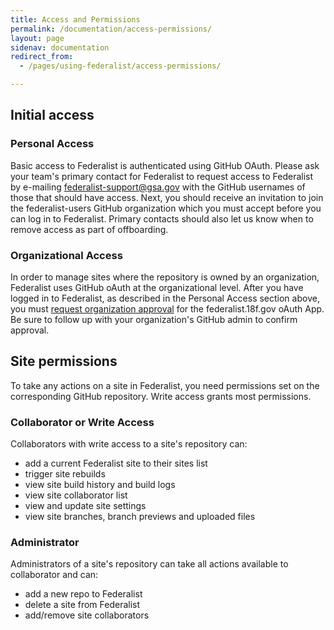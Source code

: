 ```yaml
---
title: Access and Permissions
permalink: /documentation/access-permissions/
layout: page
sidenav: documentation
redirect_from: 
  - /pages/using-federalist/access-permissions/

---
```


## Initial access

### Personal Access
Basic access to Federalist is authenticated using GitHub OAuth. Please ask your team's primary contact for Federalist to request access to Federalist by e-mailing federalist-support@gsa.gov with the GitHub usernames of those that should have access. Next, you should receive an invitation to join the federalist-users GitHub organization which you must accept before you can log in to Federalist. Primary contacts should also let us know when to remove access as part of offboarding.

### Organizational Access
In order to manage sites where the repository is owned by an organization, Federalist uses GitHub oAuth at the organizational level. After you have logged in to Federalist, as described in the Personal Access section above, you must [request organization approval](https://help.github.com/en/articles/requesting-organization-approval-for-oauth-apps) for the federalist.18f.gov oAuth App. Be sure to follow up with your organization's GitHub admin to confirm approval.

## Site permissions

To take any actions on a site in Federalist, you need permissions set on the corresponding GitHub repository. Write access grants most permissions.

### Collaborator or Write Access

Collaborators with write access to a site's repository can:
- add a current Federalist site to their sites list
- trigger site rebuilds
- view site build history and build logs
- view site collaborator list
- view and update site settings
- view site branches, branch previews and uploaded files

### Administrator

Administrators of a site's repository can take all actions available to collaborator and can:
- add a new repo to Federalist
- delete a site from Federalist
- add/remove site collaborators

